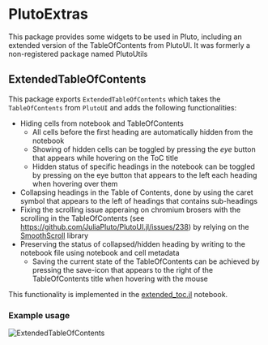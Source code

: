 # PlutoExtras

This package provides some widgets to be used in Pluto, including an extended version of the TableOfContents from PlutoUI. It was formerly a non-registered package named PlutoUtils

## ExtendedTableOfContents
This package exports `ExtendedTableOfContents` which takes the `TableOfContents` from `PlutoUI` and adds the following functionalities:
- Hiding cells from notebook and TableOfContents
  - All cells before the first heading are automatically hidden from the notebook
  - Showing of hidden cells can be toggled by pressing the _eye_ button that appears while hovering on the ToC title
  - Hidden status of specific headings in the notebook can be toggled by pressing on the eye button that appears to the left each heading when hovering over them
- Collapsing headings in the Table of Contents, done by using the caret symbol that appears to the left of headings that contains sub-headings
- Fixing the scrolling issue apperaing on chromium brosers with the scrolling in the TableOfContents (see https://github.com/JuliaPluto/PlutoUI.jl/issues/238) by relying on the [SmoothScroll](https://github.com/LieutenantPeacock/SmoothScroll/) library
- Preserving the status of collapsed/hidden heading by writing to the notebook file using notebook and cell metadata
  - Saving the current state of the TableOfContents can be achieved by pressing the save-icon that appears to the right of the TableOfContents title when hovering with the mouse


This functionality is implemented in the [extended_toc.jl](./src/extended_toc.jl) notebook.

### Example usage

![ExtendedTableOfContents](https://user-images.githubusercontent.com/12846528/208911021-807e9dd9-69df-4366-ba22-56b8eaa2f734.gif)

